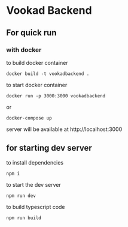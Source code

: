 # Vookad Backend


## For quick run

### with docker

to build docker container

    docker build -t vookadbackend .

to start docker container   

    docker run -p 3000:3000 vookadbackend

or

    docker-compose up

server will be available at http://localhost:3000
## for starting dev server

to install dependencies

    npm i

to start the dev server

    npm run dev

to build typescript code

    npm run build

